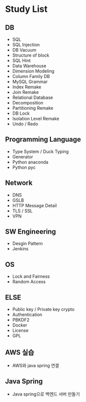 # Study List

## DB

- SQL
- SQL Injection
- DB Vacuum
- Structure of block
- SQL Hint
- Data Warehouse
- Dimension Modeling
- Column Family DB
- MySQL Grammar
- Index Remake
- Join Remake
- Relational Database
- Decomposition
- Partitioning Remake
- DB Lock
- Isolation Level Remake
- Undo / Redo

## Programming Language

- Type System / Duck Typing
- Generator
- Python anaconda
- Python pyc

## Network

- DNS
- GSLB
- HTTP Message Detail
- TLS / SSL
- VPN

## SW Engineering

- Desgin Pattern
- Jenkins

## OS

- Lock and Fairness
- Random Access

## ELSE

- Public key / Private key crypto
- Authentication
- PBKDF2
- Docker
- License
- GPL

## AWS 실습

- AWS와 java spring 연결

## Java Spring

- Java spring으로 백엔드 서버 만들기
